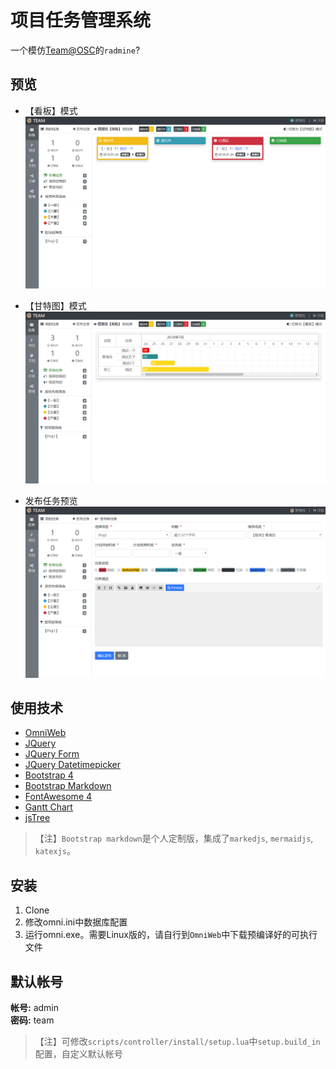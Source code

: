 # 项目任务管理系统

一个模仿[Team@OSC](https://team.oschina.net)的`radmine`?

## 预览

* 【看板】模式
![Tasks](/preview/preview.png)

* 【甘特图】模式
![Gantt](/preview/gantt.png)

* 发布任务预览
![Publish](/preview/publish.png)

## 使用技术

* [OmniWeb](https://gitee.com/love_linger/OmniWeb.git)
* [JQuery](https://jquery.com)
* [JQuery Form](http://plugins.jquery.com/form/)
* [JQuery Datetimepicker](https://github.com/xdan/datetimepicker)
* [Bootstrap 4](http://getbootstrap.com/)
* [Bootstrap Markdown](https://github.com/toopay/bootstrap-markdown)
* [FontAwesome 4](http://www.fontawesome.com.cn/)
* [Gantt Chart](https://github.com/982964399/jQuery-ganttView)
* [jsTree](https://www.jstree.com)

> 【注】`Bootstrap markdown`是个人定制版，集成了`markedjs`, `mermaidjs`, `katexjs`。

## 安装

1. Clone
2. 修改omni.ini中数据库配置
3. 运行omni.exe。需要Linux版的，请自行到`OmniWeb`中下载预编译好的可执行文件

## 默认帐号

**帐号:** admin  
**密码:** team

>【注】可修改`scripts/controller/install/setup.lua`中`setup.build_in`配置，自定义默认帐号